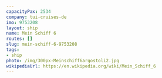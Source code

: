 ```yaml
---
capacityPax: 2534
company: tui-cruises-de
imo: 9753208
layout: ship
name: Mein Schiff 6
routes: []
slug: mein-schiff-6-9753208
tags:
- ship
photo: /img/300px-Meinschiff6argostoli2.jpg
wikipediaUrl: https://en.wikipedia.org/wiki/Mein_Schiff_6
---
```

